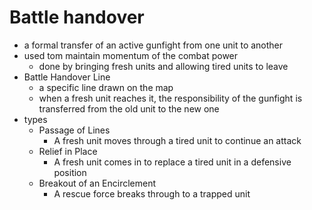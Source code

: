 

# Battle handover

* a formal transfer of an active gunfight from one unit to another
* used tom maintain momentum of the combat power
    * done by bringing fresh units and allowing tired units to leave
* Battle Handover Line
    * a specific line drawn on the map
    * when a fresh unit reaches it, the responsibility of the gunfight is transferred from the old unit to the new one
* types
    * Passage of Lines
        * A fresh unit moves through a tired unit to continue an attack
    * Relief in Place
        * A fresh unit comes in to replace a tired unit in a defensive position
    * Breakout of an Encirclement
        * A rescue force breaks through to a trapped unit
